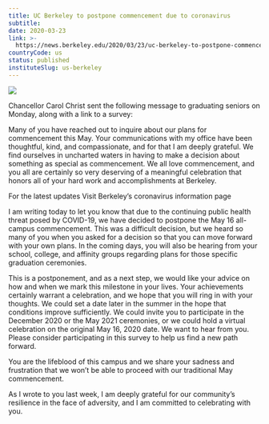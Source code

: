 ```yaml
---
title: UC Berkeley to postpone commencement due to coronavirus
subtitle: 
date: 2020-03-23
link: >-
  https://news.berkeley.edu/2020/03/23/uc-berkeley-to-postpone-commencement-due-to-coronavirus/
countryCode: us
status: published
instituteSlug: us-berkeley
---
```

![](https://news.berkeley.edu/wp-content/uploads/2019/05/DSC_2547_crop.jpg)

Chancellor Carol Christ sent the following message to graduating seniors on Monday, along with a link to a survey:

Many of you have reached out to inquire about our plans for commencement this May. Your communications with my office have been thoughtful, kind, and compassionate, and for that I am deeply grateful. We find ourselves in uncharted waters in having to make a decision about something as special as commencement. We all love commencement, and you all are certainly so very deserving of a meaningful celebration that honors all of your hard work and accomplishments at Berkeley.

For the latest updates Visit Berkeley’s coronavirus information page

I am writing today to let you know that due to the continuing public health threat posed by COVID-19, we have decided to postpone the May 16 all-campus commencement. This was a difficult decision, but we heard so many of you when you asked for a decision so that you can move forward with your own plans. In the coming days, you will also be hearing from your school, college, and affinity groups regarding plans for those specific graduation ceremonies.

This is a postponement, and as a next step, we would like your advice on how and when we mark this milestone in your lives. Your achievements certainly warrant a celebration, and we hope that you will ring in with your thoughts. We could set a date later in the summer in the hope that conditions improve sufficiently. We could invite you to participate in the December 2020 or the May 2021 ceremonies, or we could hold a virtual celebration on the original May 16, 2020 date. We want to hear from you. Please consider participating in this survey to help us find a new path forward.

You are the lifeblood of this campus and we share your sadness and frustration that we won’t be able to proceed with our traditional May commencement.

As I wrote to you last week, I am deeply grateful for our community’s resilience in the face of adversity, and I am committed to celebrating with you.